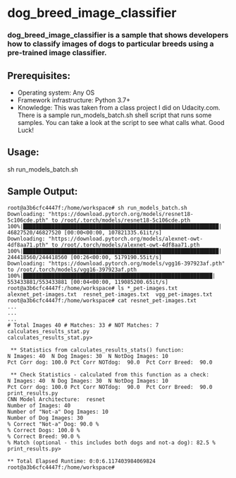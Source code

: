 # dog_breed_image_classifier
### dog_breed_image_classifier is a sample that shows developers how to classify images of dogs to particular breeds using a pre-trained image classifier. 
## Prerequisites:
- Operating system: Any OS 
- Framework infrastructure: Python 3.7+
- Knowledge: This was taken from a class project I did on Udacity.com.  There is a sample run_models_batch.sh shell script that runs some samples. You can take a look at the script to see what calls what.  Good Luck!

## Usage:
sh run_models_batch.sh
## Sample Output:
```
root@a3b6cfc4447f:/home/workspace# sh run_models_batch.sh
Downloading: "https://download.pytorch.org/models/resnet18-5c106cde.pth" to /root/.torch/models/resnet18-5c106cde.pth
100%|██████████████████████████████████████████████████████████████| 46827520/46827520 [00:00<00:00, 107821335.61it/s]
Downloading: "https://download.pytorch.org/models/alexnet-owt-4df8aa71.pth" to /root/.torch/models/alexnet-owt-4df8aa71.pth
100%|██████████████████████████████████████████████████████████████| 244418560/244418560 [00:26<00:00, 5179190.55it/s]
Downloading: "https://download.pytorch.org/models/vgg16-397923af.pth" to /root/.torch/models/vgg16-397923af.pth
100%|████████████████████████████████████████████████████████████| 553433881/553433881 [00:04<00:00, 119085200.65it/s]
root@a3b6cfc4447f:/home/workspace# ls *_pet-images.txt
alexnet_pet-images.txt  resnet_pet-images.txt  vgg_pet-images.txt
root@a3b6cfc4447f:/home/workspace# cat resnet_pet-images.txt
...
...
...
# Total Images 40 # Matches: 33 # NOT Matches: 7
calculates_results_stat.py
calculates_results_stat.py>

 ** Statistics from calculates_results_stats() function:
N Images: 40  N Dog Images: 30  N NotDog Images: 10 
Pct Corr dog: 100.0 Pct Corr NOTdog:  90.0  Pct Corr Breed:  90.0

 ** Check Statistics - calculated from this function as a check:
N Images: 40  N Dog Images: 30  N NotDog Images: 10 
Pct Corr dog: 100.0 Pct Corr NOTdog:  90.0  Pct Corr Breed:  90.0
print_results.py
CNN Model Architecture:  resnet
Number of Images: 40
Number of "Not-a" Dog Images: 10
Number of Dog Images: 30
% Correct "Not-a" Dog: 90.0 %
% Correct Dogs: 100.0 %
% Correct Breed: 90.0 %
% Match (optional - this includes both dogs and not-a dog): 82.5 %
print_results.py>

** Total Elapsed Runtime: 0:0:6.117403984069824
root@a3b6cfc4447f:/home/workspace# 
```
